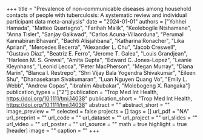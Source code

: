 +++
title = "Prevalence of non-communicable diseases among household contacts of people with tuberculosis: A systematic review and individual participant data meta-analysis"
date = "2024-01-01"
authors = ["Yohhei Hamada", "Matteo Quartagno", "Farihah Malik", "Keolebogile Ntshamane", "Anna Tisler", "Sanjay Gaikwad", "Carlos Acuna-Villaorduna", "Perumal Kannabiran Bhavani", "Bachti Alisjahbana", "Katharina Ronacher", "Lika Apriani", "Mercedes Becerra", "Alexander L. Chu", "Jacob Creswell", "Gustavo Diaz", "Beatriz E. Ferro", "Jerome T. Galea", "Louis Grandjean", "Harleen M. S. Grewal", "Amita Gupta", "Edward C. Jones-Lopez", "Leanie Kleynhans", "Leonid Lecca", "Peter MacPherson", "Megan Murray", "Diana Marin", "Blanca I. Restrepo", "Shri Vijay Bala Yogendra Shivakumar", "Eileen Shu", "Dhanasekaran Sivakumaran", "Luan Nguyen Quang Vo", "Emily L. Webb", "Andrew Copas", "Ibrahim Abubakar", "Molebogeng X. Rangaka"]
publication_types = ["2"]
publication = "Trop Med Int Health, https://doi.org/10.1111/tmi.14038"
publication_short = "Trop Med Int Health, https://doi.org/10.1111/tmi.14038"
abstract = ""
abstract_short = ""
image_preview = ""
selected = false
projects = []
tags = []
url_pdf = "NA"
url_preprint = ""
url_code = ""
url_dataset = ""
url_project = ""
url_slides = ""
url_video = ""
url_poster = ""
url_source = ""
math = true
highlight = true
[header]
image = ""
caption = ""
+++
